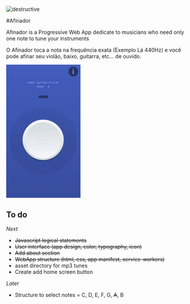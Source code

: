 ![destructive](https://img.shields.io/badge/Version-v1.0.0-blue.svg?style=flat)

#Afinador

Afinador is a Progressive Web App dedicate to musicians who need only one note to tune your instruments

O Afinador toca a nota na frequência exata (Exemplo Lá 440Hz) e você pode afinar seu violão, baixo, guitarra, etc… de ouvido.

<img width="200" src="https://github.com/Avelar/avelar.github.io/blob/master/assets/images/afinador.gif" alt="Afinador exemple image">


## To do
*Next*
- ~~Javascript logical statements~~
- ~~User interface (app design, color, typography, icon)~~
- ~~Add about section~~
- ~~WebApp structure (html, css, app manifest, service-workers)~~
- asset directory for mp3 tunes
- Create add home screen button

*Later*
- Structure to select notes = C, D, E, F, G, ~~A~~, B
